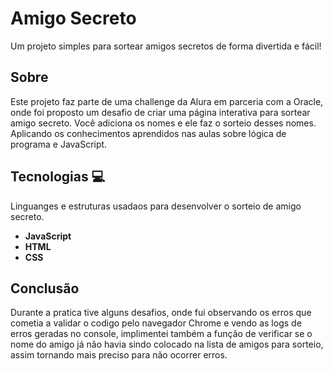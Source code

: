 # Amigo Secreto

Um projeto simples para sortear amigos secretos de forma divertida e fácil!

## Sobre
Este projeto faz parte de uma challenge da Alura em parceria com a Oracle, onde foi proposto um desafio de criar uma página interativa para sortear amigo secreto. Você adiciona os nomes e ele faz o sorteio desses nomes. Aplicando os conhecimentos aprendidos nas aulas sobre lógica de programa e JavaScript.

## Tecnologias 💻
Linguanges e estruturas usadaos para desenvolver o sorteio de amigo secreto.

- **JavaScript**
- **HTML**
- **CSS**

## Conclusão
Durante a pratica tive alguns desafios, onde fui observando os erros que cometia a validar o codigo pelo navegador Chrome e vendo as logs de erros geradas no console, implimentei também a função de verificar se o nome do amigo já não havia sindo colocado na lista de amigos para sorteio, assim tornando mais preciso para não ocorrer erros.
